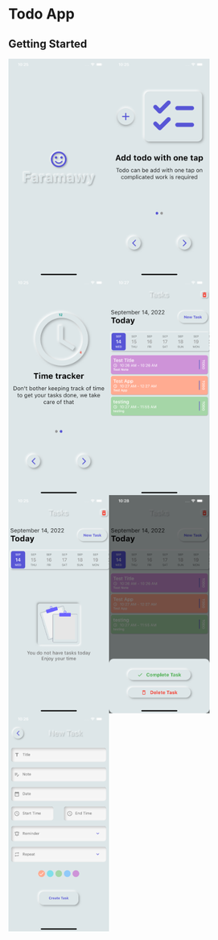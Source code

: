 # Todo App


## Getting Started

<img alt="Night Coding" width="200" src="https://github.com/MFaramawy/Todo_Neumorphism/blob/master/assets/layout/Splash.png" align="left"/>
<img alt="Night Coding" width="200" src="https://github.com/MFaramawy/Todo_Neumorphism/blob/master/assets/layout/OnBoarding_1.png" align="left"/>
<img alt="Night Coding" width="200" src="https://github.com/MFaramawy/Todo_Neumorphism/blob/master/assets/layout/OnBoarding_2.png" align="left"/>
<img alt="Night Coding" width="200" src="https://github.com/MFaramawy/Todo_Neumorphism/blob/master/assets/layout/Task_Desgin.png" align="left"/> <br/>

<img alt="Night Coding" width="200" src="https://github.com/MFaramawy/Todo_Neumorphism/blob/master/assets/layout/Tasks_Screen.png" align="left"/>
<img alt="Night Coding" width="200" src="https://github.com/MFaramawy/Todo_Neumorphism/blob/master/assets/layout/Bottom_Sheet.png" align="left"/>
<img alt="Night Coding" width="200" src="https://github.com/MFaramawy/Todo_Neumorphism/blob/master/assets/layout/Add_Task.png" align="left"/>


